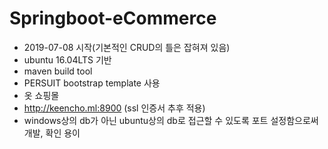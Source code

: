 # Springboot-eCommerce
  * 2019-07-08 시작(기본적인 CRUD의 틀은 잡혀져 있음)
  * ubuntu 16.04LTS 기반
  * maven build tool
  * PERSUIT bootstrap template 사용
  * 옷 쇼핑몰
  * http://keencho.ml:8900 (ssl 인증서 추후 적용)
  * windows상의 db가 아닌 ubuntu상의 db로 접근할 수 있도록 포트 설정함으로써 개발, 확인 용이
